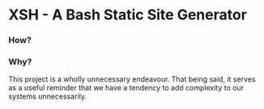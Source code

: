 # XSH - A Bash Static Site Generator

### How?

### Why?
This project is a wholly unnecessary endeavour. That being said, it serves as a useful reminder that we have a tendency to 
add complexity to our systems unnecessarily.

